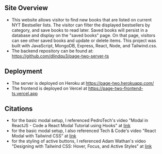 ## Site Overview
- This website allows visitor to find new books that are listed on current NYT Bestseller lists. The visitor can filter the displayed bestsellers by category, and save books to read later. Saved books will persist in a database and display on the "saved books" page. On that page, visitors can see other saved books and update or delete items. This project was built with JavaScript, MongoDB, Express, React, Node, and Tailwind.css. 
- The backend repository can be found at: https://github.com/dlindqu3/page-two-server-ts 

## Deployment
- The server is deployed on Heroku at https://page-two.herokuapp.com/
- The frontend is deployed on Vercel at https://page-two-frontend-ts.vercel.app

## Citations 
- for the basic modal setup, I referenced PedroTech's video "Modal in ReactJS - Code a React Modal Tutorial using Hooks" at [link](https://www.youtube.com/watch?v=ZCvemsUfwPQ)
- for the basic modal setup, I also referenced Tech & Code's video "React Modal with Tailwind CSS" at [link](https://www.youtube.com/watch?v=UXKt-IFgBGM)
- for the styling of active buttons, I referenced Adam Wathan's video "Designing with Tailwind CSS: Hover, Focus, and Active Styles" at [link](https://www.youtube.com/watch?v=olyRu5R1EZ4)
